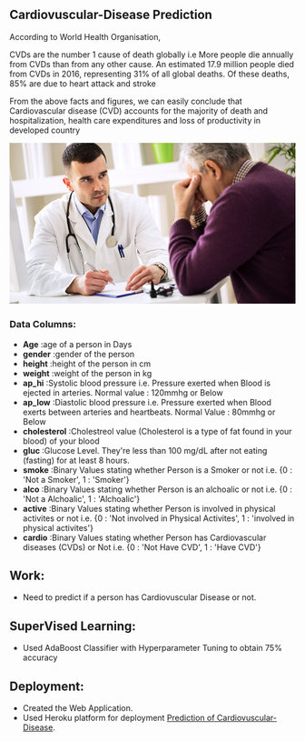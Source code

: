 ## Cardiovuscular-Disease Prediction 

According to World Health Organisation,

CVDs are the number 1 cause of death globally i.e More people die annually from CVDs than from any other cause. An estimated 17.9 million people died from CVDs in 2016, representing 31% of all global deaths. Of these deaths, 85% are due to heart attack and stroke

From the above facts and figures, we can easily conclude that Cardiovascular disease (CVD) accounts for the majority of death and hospitalization, health care expenditures and loss of productivity in developed country

<img src = '/Medical.jpg'>

### Data Columns:
- **Age** :age of a person in Days
- **gender** :gender of the person
- **height** :height of the person in cm
- **weight** :weight of the person in kg
- **ap_hi** :Systolic blood pressure i.e. Pressure exerted when Blood is ejected in arteries. Normal value : 120mmhg or Below
- **ap_low** :Diastolic blood pressure i.e. Pressure exerted when Blood exerts between arteries and heartbeats. Normal Value : 80mmhg or Below
- **cholesterol** :Cholestreol value (Cholesterol is a type of fat found in your blood) of your blood
- **gluc** :Glucose Level. They're less than 100 mg/dL after not eating (fasting) for at least 8 hours. 
- **smoke** :Binary Values stating whether Person is a Smoker or not i.e. {0 : 'Not a Smoker', 1 : 'Smoker'}
- **alco** :Binary Values stating whether Person is an alchoalic or not i.e. {0 : 'Not a Alchoalic', 1 : 'Alchoalic'}
- **active** :Binary Values stating whether Person is involved in physical activites or not i.e. {0 : 'Not involved in Physical Activites', 1 : 'involved in physical activites'}
- **cardio** :Binary Values stating whether Person has Cardiovascular diseases (CVDs) or Not i.e. {0 : 'Not Have CVD', 1 : 'Have CVD'}

## Work:
- Need to predict if a person has Cardiovuscular Disease or not.

## SuperVised Learning:
- Used AdaBoost Classifier with Hyperparameter Tuning to obtain 75% accuracy

## Deployment:

- Created the Web Application.
- Used Heroku platform for deployment [Prediction of Cardiovuscular-Disease](http://cardiodiseasepredict.herokuapp.com/).


